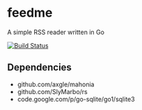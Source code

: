 # feedme
A simple RSS reader written in Go

[![Build Status](https://travis-ci.org/dhn/feedme.svg?branch=master)](https://travis-ci.org/dhn/feedme)

## Dependencies

- github.com/axgle/mahonia
- github.com/SlyMarbo/rs
- code.google.com/p/go-sqlite/go1/sqlite3
